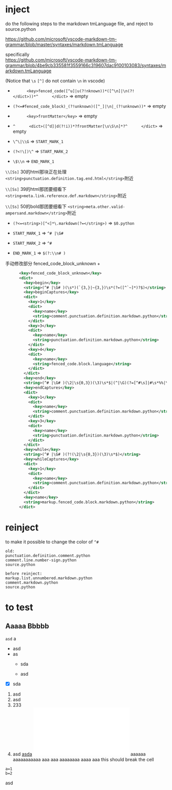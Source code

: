 # inject

do the following steps to the markdown tmLanguage file, and reject to source.python

https://github.com/microsoft/vscode-markdown-tm-grammar/blob/master/syntaxes/markdown.tmLanguage

specifically  
https://github.com/microsoft/vscode-markdown-tm-grammar/blob/4be9cb335581f3559166c319607dac9100103083/syntaxes/markdown.tmLanguage

(Notice that `\s` `[^]` do not contain `\n` in vscode)

+ `      <key>fenced_code([^u]|u(?!nknown))*([^\n]|\n(?!      </dict>))*^      </dict>` => empty
+ `(?<=#fenced_code_block)_(?!unknown)([^_]|\n|_(?!unknown))*` => empty
+ `      <key>frontMatter</key>` => empty
+ `^      <dict>([^d]|d(?!i))*?frontMatter[\s\S\n]*?^      </dict>` => empty


+ `\^\|\\G` => `START_MARK_1`
+ `(?<!\[)\^` => `START_MARK_2`
+ `\$\\n` => `END_MARK_1`

`\\[Ss]` 30的html那块正在处理 `<string>punctuation.definition.tag.end.html</string>`附近

`\\[Ss]` 39的html那团要细看下 `<string>meta.link.reference.def.markdown</string>`附近

`\\[Ss]` 50的bold那团要细看下 `<string>meta.other.valid-ampersand.markdown</string>`附近

+ `(?<=<string>)[^<]*\.markdown(?=</string>)` => `$0.python`

+ `START_MARK_1` => `^# |\G# `
+ `START_MARK_2` => `^# `
+ `END_MARK_1` => `$(?:\\n# )`

手动修改部分 fenced_code_block_unknown +
```xml
      <key>fenced_code_block_unknown</key>
      <dict>
        <key>begin</key>
        <string>(^# |\G# )(\s*)(`{3,}|~{3,})\s*(?=([^`~]*)?$)</string>
        <key>beginCaptures</key>
        <dict>
          <key>1</key>
          <dict>
            <key>name</key>
            <string>comment.punctuation.definition.markdown.python</string>
          </dict>
          <key>3</key>
          <dict>
            <key>name</key>
            <string>punctuation.definition.markdown.python</string>
          </dict>
          <key>4</key>
          <dict>
            <key>name</key>
            <string>fenced_code.block.language</string>
          </dict>
        </dict>
        <key>end</key>
        <string>(^# |\G# )(\2|\s{0,3})(\3)\s*$|(^|\G)(?=[^#\s]|#\s*%%|\s+\S)</string>
        <key>endCaptures</key>
        <dict>
          <key>1</key>
          <dict>
            <key>name</key>
            <string>comment.punctuation.definition.markdown.python</string>
          </dict>
          <key>3</key>
          <dict>
            <key>name</key>
            <string>punctuation.definition.markdown.python</string>
          </dict>
        </dict>
        <key>while</key>
        <string>(^# |\G# )(?!(\2|\s{0,3})(\3)\s*$)</string>
        <key>whileCaptures</key>
        <dict>
          <key>1</key>
          <dict>
            <key>name</key>
            <string>comment.punctuation.definition.markdown.python</string>
          </dict>
        </dict>
        <key>name</key>
        <string>markup.fenced_code.block.markdown.python</string>
      </dict>
```


# reinject

to make it possible to change the color of `^#`
``` 
old:
punctuation.definition.comment.python
comment.line.number-sign.python
source.python

before reinject:
markup.list.unnumbered.markdown.python
comment.markdown.python
source.python
```

# to test
## Aaaaa Bbbbb
`asd` a  
+ asd
+ as
  + sda

  + asd
+ [x] sda
1. asd
  1. asd
  1. 233
1. asd
[asda](abc.md)
![asda](abc.img)
aaaaaa aaaaaaaaaaa aaa aaa aaaaaaaa aaaa aaa
this should break the cell
```
a=1
b=2
```
asd